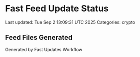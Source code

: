 # Fast Feed Update Status
Last updated: Tue Sep  2 13:09:31 UTC 2025
Categories: crypto

## Feed Files Generated

Generated by Fast Updates Workflow
